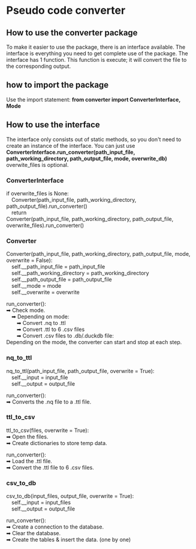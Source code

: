 # Pseudo code converter

## How to use the converter package
To make it easier to use the package, there is an interface available.
The interface is everything you need to get complete use of the package.
The interface has 1 function. This function is execute; it will convert the file to the corresponding output.

## how to import the package
Use the import statement: __from converter import ConverterInterface, Mode__

## How to use the interface
The interface only consists out of static methods, so you don't need to create an instance of the interface.
You can just use 
__ConverterInterface.run_converter(path_input_file, path_working_directory, path_output_file, mode, overwrite_db)__
overwite_files is optional.

### ConverterInterface
if overwrite_files is None:  
&emsp;Converter(path_input_file, path_working_directory, path_output_file).run_converter()  
&emsp;return  
Converter(path_input_file, path_working_directory, path_output_file, overwrite_files).run_converter()

### Converter
Converter(path_input_file, path_working_directory, path_output_file, mode, overwrite = False):  
&emsp;self.__path_input_file = path_input_file  
&emsp;self.__path_working_directory = path_working_directory  
&emsp;self.__path_output_file = path_output_file  
&emsp;self.__mode = mode  
&emsp;self.__overwrite = overwrite

run_converter():  
➡ Check mode.  
&emsp;➡ Depending on mode:  
&emsp;&emsp;➡ Convert .nq to .ttl  
&emsp;&emsp;➡ Convert .ttl to 6 .csv files  
&emsp;&emsp;➡ Convert .csv files to .db/.duckdb file:  
Depending on the mode, the converter can start and stop at each step.

### nq_to_ttl
nq_to_ttl(path_input_file, path_output_file, overwrite = True):  
&emsp;self.__input = input_file  
&emsp;self.__output = output_file

run_converter():  
➡ Converts the .nq file to a .ttl file.

### ttl_to_csv
ttl_to_csv(files, overwrite = True):  
➡ Open the files.  
➡ Create dictionaries to store temp data.

run_converter():  
➡ Load the .ttl file.  
➡ Convert the .ttl file to 6 .csv files.

### csv_to_db
csv_to_db(input_files, output_file, overwrite = True):  
&emsp;self.__input = input_files  
&emsp;self.__output = output_file

run_converter():  
➡ Create a connection to the database.  
➡ Clear the database.  
➡ Create the tables & insert the data. (one by one)
